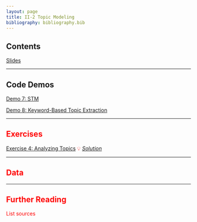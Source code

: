 ```yaml
---
layout: page
title: II-2 Topic Modeling
bibliography: bibliography.bib
---
```


## Contents

[Slides](slides/slides_II_2.pdf)

***

## Code Demos

<span style="color: red;">

[Demo 7: STM]()

[Demo 8: Keyword-Based Topic Extraction]()

***

## Exercises

[Exercise 4: Analyzing Topics]()
💡 [*Solution*]()

***

## Data

***

## Further Reading

<span style="color: red;">
List sources
</span>
